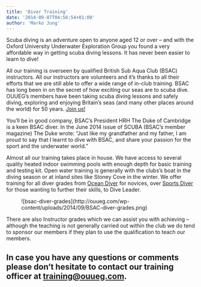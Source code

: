 ```yaml
---
title: 'Diver Training'
date: '2014-09-07T04:56:54+01:00'
author: 'Marko Jung'
---
```


Scuba diving is an adventure open to anyone aged 12 or over – and with the Oxford University Underwater Exploration Group you found a very affordable way in getting scuba diving lessons. It has never been easier to learn to dive!

All our training is overseen by qualified British Sub Aqua Club (BSAC) instructors. All our instructors are volunteers and it’s thanks to all their efforts that we are still able to offer a wide range of in-club training. BSAC has long been in on the secret of how exciting our seas are to scuba dive. OUUEG’s members have been taking scuba diving lessons and safely diving, exploring and enjoying Britain’s seas (and many other places around the world) for 50 years. [Join us!](/membership/join/ "Join us")

You’ll be in good company, BSAC’s President HRH The Duke of Cambridge is a keen BSAC diver. In the June 2014 issue of SCUBA (BSAC’s member magazine) The Duke wrote: “Just like my grandfather and my father, I am proud to say that I learnt to dive with BSAC, and share your passion for the sport and the underwater world.”

Almost all our training takes place in house. We have access to several quality heated indoor swimming pools with enough depth for basic training and testing kit. Open water training is generally with the clubs’s boat in the diving season or at inland sites like Stoney Cove in the winter. We offer training for all diver grades from [Ocean Diver](/training/learn-to-dive/) for novices, over [Sports Diver](/training/learn-to-dive/) for those wanting to further their skills, to Dive Leader.

<div class="wp-block-image"><figure class="aligncenter">![bsac-diver-grades](http://ouueg.com/wp-content/uploads/2014/09/BSAC-diver-grades.png)</figure></div>There are also Instructor grades which we can assist you with achieving – although the teaching is not generally carried out within the club we do tend to sponsor our members if they plan to use the qualification to teach our members.

## In case you have any questions or comments please don’t hesitate to contact our training officer at <training@ouueg.com>.
